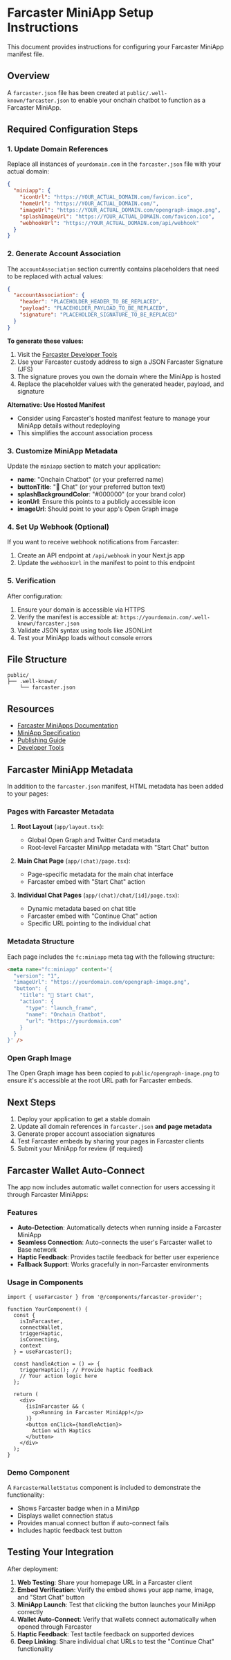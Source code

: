 # Farcaster MiniApp Setup Instructions

This document provides instructions for configuring your Farcaster MiniApp manifest file.

## Overview

A `farcaster.json` file has been created at `public/.well-known/farcaster.json` to enable your onchain chatbot to function as a Farcaster MiniApp.

## Required Configuration Steps

### 1. Update Domain References

Replace all instances of `yourdomain.com` in the `farcaster.json` file with your actual domain:

```json
{
  "miniapp": {
    "iconUrl": "https://YOUR_ACTUAL_DOMAIN.com/favicon.ico",
    "homeUrl": "https://YOUR_ACTUAL_DOMAIN.com/",
    "imageUrl": "https://YOUR_ACTUAL_DOMAIN.com/opengraph-image.png",
    "splashImageUrl": "https://YOUR_ACTUAL_DOMAIN.com/favicon.ico",
    "webhookUrl": "https://YOUR_ACTUAL_DOMAIN.com/api/webhook"
  }
}
```

### 2. Generate Account Association

The `accountAssociation` section currently contains placeholders that need to be replaced with actual values:

```json
{
  "accountAssociation": {
    "header": "PLACEHOLDER_HEADER_TO_BE_REPLACED",
    "payload": "PLACEHOLDER_PAYLOAD_TO_BE_REPLACED", 
    "signature": "PLACEHOLDER_SIGNATURE_TO_BE_REPLACED"
  }
}
```

**To generate these values:**

1. Visit the [Farcaster Developer Tools](https://miniapps.farcaster.xyz/docs/guides/publishing)
2. Use your Farcaster custody address to sign a JSON Farcaster Signature (JFS)
3. The signature proves you own the domain where the MiniApp is hosted
4. Replace the placeholder values with the generated header, payload, and signature

**Alternative: Use Hosted Manifest**
- Consider using Farcaster's hosted manifest feature to manage your MiniApp details without redeploying
- This simplifies the account association process

### 3. Customize MiniApp Metadata

Update the `miniapp` section to match your application:

- **name**: "Onchain Chatbot" (or your preferred name)
- **buttonTitle**: "🤖 Chat" (or your preferred button text)
- **splashBackgroundColor**: "#000000" (or your brand color)
- **iconUrl**: Ensure this points to a publicly accessible icon
- **imageUrl**: Should point to your app's Open Graph image

### 4. Set Up Webhook (Optional)

If you want to receive webhook notifications from Farcaster:

1. Create an API endpoint at `/api/webhook` in your Next.js app
2. Update the `webhookUrl` in the manifest to point to this endpoint

### 5. Verification

After configuration:

1. Ensure your domain is accessible via HTTPS
2. Verify the manifest is accessible at: `https://yourdomain.com/.well-known/farcaster.json`
3. Validate JSON syntax using tools like JSONLint
4. Test your MiniApp loads without console errors

## File Structure

```
public/
├── .well-known/
    └── farcaster.json
```

## Resources

- [Farcaster MiniApps Documentation](https://miniapps.farcaster.xyz/docs)
- [MiniApp Specification](https://miniapps.farcaster.xyz/docs/specification)
- [Publishing Guide](https://miniapps.farcaster.xyz/docs/guides/publishing)
- [Developer Tools](https://miniapps.farcaster.xyz/docs/guides/publishing)

## Farcaster MiniApp Metadata

In addition to the `farcaster.json` manifest, HTML metadata has been added to your pages:

### Pages with Farcaster Metadata

1. **Root Layout** (`app/layout.tsx`):
   - Global Open Graph and Twitter Card metadata
   - Root-level Farcaster MiniApp metadata with "Start Chat" button

2. **Main Chat Page** (`app/(chat)/page.tsx`):
   - Page-specific metadata for the main chat interface
   - Farcaster embed with "Start Chat" action

3. **Individual Chat Pages** (`app/(chat)/chat/[id]/page.tsx`):
   - Dynamic metadata based on chat title
   - Farcaster embed with "Continue Chat" action
   - Specific URL pointing to the individual chat

### Metadata Structure

Each page includes the `fc:miniapp` meta tag with the following structure:

```html
<meta name="fc:miniapp" content='{
  "version": "1",
  "imageUrl": "https://yourdomain.com/opengraph-image.png",
  "button": {
    "title": "🤖 Start Chat",
    "action": {
      "type": "launch_frame",
      "name": "Onchain Chatbot",
      "url": "https://yourdomain.com"
    }
  }
}' />
```

### Open Graph Image

The Open Graph image has been copied to `public/opengraph-image.png` to ensure it's accessible at the root URL path for Farcaster embeds.

## Next Steps

1. Deploy your application to get a stable domain
2. Update all domain references in `farcaster.json` **and page metadata**
3. Generate proper account association signatures
4. Test Farcaster embeds by sharing your pages in Farcaster clients
5. Submit your MiniApp for review (if required)

## Farcaster Wallet Auto-Connect

The app now includes automatic wallet connection for users accessing it through Farcaster MiniApps:

### Features

- **Auto-Detection**: Automatically detects when running inside a Farcaster MiniApp
- **Seamless Connection**: Auto-connects the user's Farcaster wallet to Base network
- **Haptic Feedback**: Provides tactile feedback for better user experience
- **Fallback Support**: Works gracefully in non-Farcaster environments

### Usage in Components

```tsx
import { useFarcaster } from '@/components/farcaster-provider';

function YourComponent() {
  const { 
    isInFarcaster, 
    connectWallet, 
    triggerHaptic, 
    isConnecting,
    context 
  } = useFarcaster();

  const handleAction = () => {
    triggerHaptic(); // Provide haptic feedback
    // Your action logic here
  };

  return (
    <div>
      {isInFarcaster && (
        <p>Running in Farcaster MiniApp!</p>
      )}
      <button onClick={handleAction}>
        Action with Haptics
      </button>
    </div>
  );
}
```

### Demo Component

A `FarcasterWalletStatus` component is included to demonstrate the functionality:

- Shows Farcaster badge when in a MiniApp
- Displays wallet connection status
- Provides manual connect button if auto-connect fails
- Includes haptic feedback test button

## Testing Your Integration

After deployment:

1. **Web Testing**: Share your homepage URL in a Farcaster client
2. **Embed Verification**: Verify the embed shows your app name, image, and "Start Chat" button
3. **MiniApp Launch**: Test that clicking the button launches your MiniApp correctly
4. **Wallet Auto-Connect**: Verify that wallets connect automatically when opened through Farcaster
5. **Haptic Feedback**: Test tactile feedback on supported devices
6. **Deep Linking**: Share individual chat URLs to test the "Continue Chat" functionality
